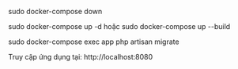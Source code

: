 sudo docker-compose down

sudo docker-compose up -d hoặc sudo docker-compose up --build


sudo docker-compose exec app php artisan migrate

Truy cập ứng dụng tại: http://localhost:8080
